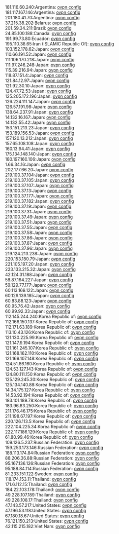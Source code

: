 181.116.60.240:Argentina: [ovpn config](vpn/181_116_60_240.ovpn)  
181.117.167.146:Argentina: [ovpn config](vpn/181_117_167_146.ovpn)  
201.180.41.70:Argentina: [ovpn config](vpn/201_180_41_70.ovpn)  
37.215.38.202:Belarus: [ovpn config](vpn/37_215_38_202.ovpn)  
201.59.34.211:Brazil: [ovpn config](vpn/201_59_34_211.ovpn)  
24.85.100.188:Canada: [ovpn config](vpn/24_85_100_188.ovpn)  
191.99.73.80:Ecuador: [ovpn config](vpn/191_99_73_80.ovpn)  
195.110.38.65:Iran (ISLAMIC Republic Of): [ovpn config](vpn/195_110_38_65.ovpn)  
103.152.178.62:Japan: [ovpn config](vpn/103_152_178_62.ovpn)  
110.66.191.52:Japan: [ovpn config](vpn/110_66_191_52.ovpn)  
111.106.170.218:Japan: [ovpn config](vpn/111_106_170_218.ovpn)  
111.97.246.248:Japan: [ovpn config](vpn/111_97_246_248.ovpn)  
115.39.216.94:Japan: [ovpn config](vpn/115_39_216_94.ovpn)  
118.87.151.4:Japan: [ovpn config](vpn/118_87_151_4.ovpn)  
121.84.12.97:Japan: [ovpn config](vpn/121_84_12_97.ovpn)  
121.92.30.10:Japan: [ovpn config](vpn/121_92_30_10.ovpn)  
124.47.72.53:Japan: [ovpn config](vpn/124_47_72_53.ovpn)  
125.205.172.196:Japan: [ovpn config](vpn/125_205_172_196.ovpn)  
126.224.111.147:Japan: [ovpn config](vpn/126_224_111_147.ovpn)  
126.57.191.98:Japan: [ovpn config](vpn/126_57_191_98.ovpn)  
138.64.237.91:Japan: [ovpn config](vpn/138_64_237_91.ovpn)  
14.132.16.167:Japan: [ovpn config](vpn/14_132_16_167.ovpn)  
14.132.55.42:Japan: [ovpn config](vpn/14_132_55_42.ovpn)  
153.151.213.23:Japan: [ovpn config](vpn/153_151_213_23.ovpn)  
153.189.156.53:Japan: [ovpn config](vpn/153_189_156_53.ovpn)  
157.120.13.212:Japan: [ovpn config](vpn/157_120_13_212.ovpn)  
157.65.108.108:Japan: [ovpn config](vpn/157_65_108_108.ovpn)  
160.13.94.41:Japan: [ovpn config](vpn/160_13_94_41.ovpn)  
175.134.148.140:Japan: [ovpn config](vpn/175_134_148_140.ovpn)  
180.197.160.106:Japan: [ovpn config](vpn/180_197_160_106.ovpn)  
1.66.34.16:Japan: [ovpn config](vpn/1_66_34_16.ovpn)  
202.177.66.20:Japan: [ovpn config](vpn/202_177_66_20.ovpn)  
219.100.37.104:Japan: [ovpn config](vpn/219_100_37_104.ovpn)  
219.100.37.105:Japan: [ovpn config](vpn/219_100_37_105.ovpn)  
219.100.37.107:Japan: [ovpn config](vpn/219_100_37_107.ovpn)  
219.100.37.13:Japan: [ovpn config](vpn/219_100_37_13.ovpn)  
219.100.37.177:Japan: [ovpn config](vpn/219_100_37_177.ovpn)  
219.100.37.182:Japan: [ovpn config](vpn/219_100_37_182.ovpn)  
219.100.37.19:Japan: [ovpn config](vpn/219_100_37_19.ovpn)  
219.100.37.31:Japan: [ovpn config](vpn/219_100_37_31.ovpn)  
219.100.37.49:Japan: [ovpn config](vpn/219_100_37_49.ovpn)  
219.100.37.51:Japan: [ovpn config](vpn/219_100_37_51.ovpn)  
219.100.37.55:Japan: [ovpn config](vpn/219_100_37_55.ovpn)  
219.100.37.58:Japan: [ovpn config](vpn/219_100_37_58.ovpn)  
219.100.37.86:Japan: [ovpn config](vpn/219_100_37_86.ovpn)  
219.100.37.87:Japan: [ovpn config](vpn/219_100_37_87.ovpn)  
219.100.37.96:Japan: [ovpn config](vpn/219_100_37_96.ovpn)  
219.124.213.238:Japan: [ovpn config](vpn/219_124_213_238.ovpn)  
220.153.180.79:Japan: [ovpn config](vpn/220_153_180_79.ovpn)  
221.105.197.20:Japan: [ovpn config](vpn/221_105_197_20.ovpn)  
223.133.215.32:Japan: [ovpn config](vpn/223_133_215_32.ovpn)  
42.124.31.188:Japan: [ovpn config](vpn/42_124_31_188.ovpn)  
58.87.164.227:Japan: [ovpn config](vpn/58_87_164_227.ovpn)  
59.129.77.177:Japan: [ovpn config](vpn/59_129_77_177.ovpn)  
60.113.169.122:Japan: [ovpn config](vpn/60_113_169_122.ovpn)  
60.129.139.185:Japan: [ovpn config](vpn/60_129_139_185.ovpn)  
60.83.88.123:Japan: [ovpn config](vpn/60_83_88_123.ovpn)  
60.95.76.42:Japan: [ovpn config](vpn/60_95_76_42.ovpn)  
60.99.92.33:Japan: [ovpn config](vpn/60_99_92_33.ovpn)  
112.145.244.240:Korea Republic of: [ovpn config](vpn/112_145_244_240.ovpn)  
112.166.150.137:Korea Republic of: [ovpn config](vpn/112_166_150_137.ovpn)  
112.171.63.189:Korea Republic of: [ovpn config](vpn/112_171_63_189.ovpn)  
113.10.43.126:Korea Republic of: [ovpn config](vpn/113_10_43_126.ovpn)  
121.130.225.99:Korea Republic of: [ovpn config](vpn/121_130_225_99.ovpn)  
121.147.9.194:Korea Republic of: [ovpn config](vpn/121_147_9_194.ovpn)  
121.161.245.107:Korea Republic of: [ovpn config](vpn/121_161_245_107.ovpn)  
121.168.162.110:Korea Republic of: [ovpn config](vpn/121_168_162_110.ovpn)  
121.169.107.148:Korea Republic of: [ovpn config](vpn/121_169_107_148.ovpn)  
124.51.86.160:Korea Republic of: [ovpn config](vpn/124_51_86_160.ovpn)  
124.53.127.143:Korea Republic of: [ovpn config](vpn/124_53_127_143.ovpn)  
124.80.111.150:Korea Republic of: [ovpn config](vpn/124_80_111_150.ovpn)  
125.129.245.30:Korea Republic of: [ovpn config](vpn/125_129_245_30.ovpn)  
125.134.140.88:Korea Republic of: [ovpn config](vpn/125_134_140_88.ovpn)  
14.34.175.127:Korea Republic of: [ovpn config](vpn/14_34_175_127.ovpn)  
14.53.92.194:Korea Republic of: [ovpn config](vpn/14_53_92_194.ovpn)  
183.101.189.78:Korea Republic of: [ovpn config](vpn/183_101_189_78.ovpn)  
183.96.83.250:Korea Republic of: [ovpn config](vpn/183_96_83_250.ovpn)  
211.176.46.175:Korea Republic of: [ovpn config](vpn/211_176_46_175.ovpn)  
211.198.67.197:Korea Republic of: [ovpn config](vpn/211_198_67_197.ovpn)  
220.126.113.5:Korea Republic of: [ovpn config](vpn/220_126_113_5.ovpn)  
222.104.225.34:Korea Republic of: [ovpn config](vpn/222_104_225_34.ovpn)  
222.117.186.129:Korea Republic of: [ovpn config](vpn/222_117_186_129.ovpn)  
61.80.99.46:Korea Republic of: [ovpn config](vpn/61_80_99_46.ovpn)  
109.126.5.237:Russian Federation: [ovpn config](vpn/109_126_5_237.ovpn)  
159.253.173.146:Russian Federation: [ovpn config](vpn/159_253_173_146.ovpn)  
188.113.174.84:Russian Federation: [ovpn config](vpn/188_113_174_84.ovpn)  
88.206.36.88:Russian Federation: [ovpn config](vpn/88_206_36_88.ovpn)  
95.167.136.126:Russian Federation: [ovpn config](vpn/95_167_136_126.ovpn)  
95.188.84.114:Russian Federation: [ovpn config](vpn/95_188_84_114.ovpn)  
81.233.151.122:Sweden: [ovpn config](vpn/81_233_151_122.ovpn)  
118.174.153.11:Thailand: [ovpn config](vpn/118_174_153_11.ovpn)  
171.6.112.15:Thailand: [ovpn config](vpn/171_6_112_15.ovpn)  
184.22.103.178:Thailand: [ovpn config](vpn/184_22_103_178.ovpn)  
49.228.107.189:Thailand: [ovpn config](vpn/49_228_107_189.ovpn)  
49.228.108.17:Thailand: [ovpn config](vpn/49_228_108_17.ovpn)  
47.143.57.217:United States: [ovpn config](vpn/47_143_57_217.ovpn)  
47.196.53.118:United States: [ovpn config](vpn/47_196_53_118.ovpn)  
67.180.18.67:United States: [ovpn config](vpn/67_180_18_67.ovpn)  
76.121.150.213:United States: [ovpn config](vpn/76_121_150_213.ovpn)  
42.115.215.182:Viet Nam: [ovpn config](vpn/42_115_215_182.ovpn)  

